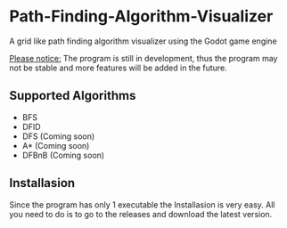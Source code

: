 # Path-Finding-Algorithm-Visualizer

A grid like path finding algorithm visualizer using the Godot game engine

<ins>Please notice:</ins> The program is still in development, thus the program may not be stable and more features will be added in the future.

## Supported Algorithms
* BFS
* DFID
* DFS (Coming soon)
* A* (Coming soon)
* DFBnB (Coming soon)

## Installasion
Since the program has only 1 executable the Installasion is very easy.
All you need to do is to go to the releases and download the latest version.
